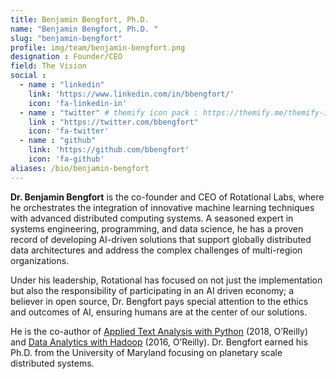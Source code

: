 ```yaml
---
title: Benjamin Bengfort, Ph.D.
name: "Benjamin Bengfort, Ph.D. "
slug: "benjamin-bengfort"
profile: img/team/benjamin-bengfort.png
designation : Founder/CEO
field: The Vision
social :
  - name : "linkedin"
    link: 'https://www.linkedin.com/in/bbengfort/'
    icon: 'fa-linkedin-in'
  - name : "twitter" # themify icon pack : https://themify.me/themify-icons
    link : "https://twitter.com/bbengfort"
    icon: 'fa-twitter'
  - name : "github"
    link: 'https://github.com/bbengfort'
    icon: 'fa-github'
aliases: /bio/benjamin-bengfort
---
```

**Dr. Benjamin Bengfort** is the co-founder and CEO of Rotational Labs, where he orchestrates the integration of innovative machine learning techniques with advanced distributed computing systems. A seasoned expert in systems engineering, programming, and data science, he has a proven record of developing AI-driven solutions that support globally distributed data architectures and address the complex challenges of multi-region organizations. 

Under his leadership, Rotational has focused on not just the implementation but also the responsibility of participating in an AI driven economy; a believer in open source, Dr. Bengfort pays special attention to the ethics and outcomes of AI, ensuring humans are at the center of our solutions. 

He is the co-author of [Applied Text Analysis with Python](https://www.oreilly.com/library/view/applied-text-analysis/9781491963036/) (2018, O’Reilly) and [Data Analytics with Hadoop](https://www.oreilly.com/library/view/data-analytics-with/9781491913734/) (2016, O’Reilly). Dr. Bengfort earned his Ph.D. from the University of Maryland focusing on planetary scale distributed systems.
